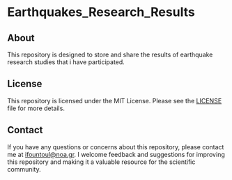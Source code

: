 # Earthquakes_Research_Results
## About

This repository is designed to store and share the results of earthquake research studies that i have participated.

## License

This repository is licensed under the MIT License. Please see the [LICENSE](./LICENSE) file for more details.

## Contact

If you have any questions or concerns about this repository, please contact me at ifountoul@noa.gr. I welcome feedback and suggestions for improving this repository and making it a valuable resource for the scientific community.
